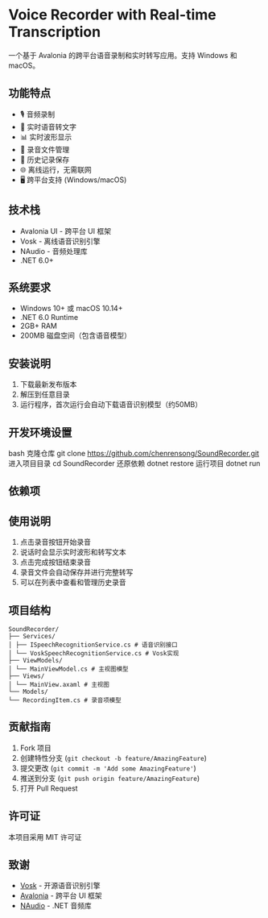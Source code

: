 # Voice Recorder with Real-time Transcription

一个基于 Avalonia 的跨平台语音录制和实时转写应用。支持 Windows 和 macOS。

## 功能特点

- 🎙️ 音频录制
- 📝 实时语音转文字
- 📊 实时波形显示
- 💾 录音文件管理
- 🔄 历史记录保存
- 🌐 离线运行，无需联网
- 🖥️ 跨平台支持 (Windows/macOS)

## 技术栈

- Avalonia UI - 跨平台 UI 框架
- Vosk - 离线语音识别引擎
- NAudio - 音频处理库
- .NET 6.0+

## 系统要求

- Windows 10+ 或 macOS 10.14+
- .NET 6.0 Runtime
- 2GB+ RAM
- 200MB 磁盘空间（包含语音模型）

## 安装说明

1. 下载最新发布版本
2. 解压到任意目录
3. 运行程序，首次运行会自动下载语音识别模型（约50MB）

## 开发环境设置
bash
克隆仓库
git clone https://github.com/chenrensong/SoundRecorder.git
进入项目目录
cd SoundRecorder
还原依赖
dotnet restore
运行项目
dotnet run

## 依赖项

<PackageReference Include="Avalonia" Version="11.0.0" />
<PackageReference Include="NAudio" Version="2.1.0" />
<PackageReference Include="Vosk" Version="0.3.38" />

## 使用说明

1. 点击录音按钮开始录音
2. 说话时会显示实时波形和转写文本
3. 点击完成按钮结束录音
4. 录音文件会自动保存并进行完整转写
5. 可以在列表中查看和管理历史录音

## 项目结构
```
SoundRecorder/
├── Services/
│ ├── ISpeechRecognitionService.cs # 语音识别接口
│ └── VoskSpeechRecognitionService.cs # Vosk实现
├── ViewModels/
│ └── MainViewModel.cs # 主视图模型
├── Views/
│ └── MainView.axaml # 主视图
└── Models/
└── RecordingItem.cs # 录音项模型
```

## 贡献指南

1. Fork 项目
2. 创建特性分支 (`git checkout -b feature/AmazingFeature`)
3. 提交更改 (`git commit -m 'Add some AmazingFeature'`)
4. 推送到分支 (`git push origin feature/AmazingFeature`)
5. 打开 Pull Request

## 许可证

本项目采用 MIT 许可证

## 致谢

- [Vosk](https://alphacephei.com/vosk/) - 开源语音识别引擎
- [Avalonia](https://avaloniaui.net/) - 跨平台 UI 框架
- [NAudio](https://github.com/naudio/NAudio) - .NET 音频库
